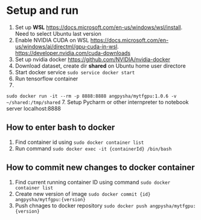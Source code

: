 # Setup and run

1. Set up **WSL** https://docs.microsoft.com/en-us/windows/wsl/install. Need to select Ubuntu last version
2. Enable NVIDIA CUDA on WSL https://docs.microsoft.com/en-us/windows/ai/directml/gpu-cuda-in-wsl.
https://developer.nvidia.com/cuda-downloads
4. Set up nvidia docker https://github.com/NVIDIA/nvidia-docker
5. Download dataset, create dir **shared** on Ubuntu home user directore
6. Start docker service ``sudo service docker start``
7. Run tensorflow container 
7. 
``sudo docker run -it --rm -p 8888:8888 angpysha/mytfgpu:1.0.6 -v ~/shared:/tmp/shared``
7. Setup Pycharm or other internpreter to notebook server localhost:8888

## How to enter bash to docker
1. Find container id using
``sudo docker container list``
2. Run command ``sudo docker exec -it {containerId} /bin/bash``

## How to commit new changes to docker container
1. Find current running container ID using command ``sudo docker container list``
2. Create new version of image ``sudo docker commit {id} angpysha/mytfgpu:{version}``
3. Push chnages to docker repository 
``sudo docker push angpysha/mytfgpu:{version}``